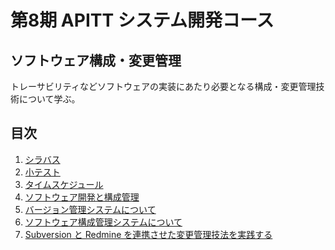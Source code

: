 第8期 APITT システム開発コース
================================================================================

ソフトウェア構成・変更管理 
--------------------------------------------------------------------------------

トレーサビリティなどソフトウェアの実装にあたり必要となる構成・変更管理技術について学ぶ。


目次
--------------------------------------------------------------------------------

1. [シラバス](syllabus.html)
2. [小テスト](test.html)
3. [タイムスケジュール](time_schedule.html)
4. [ソフトウェア開発と構成管理](software_development_and_software_configuration_management.html)
5. [バージョン管理システムについて](about_a_version_control_system.html)
6. [ソフトウェア構成管理システムについて](about_a_software_configuration_management_system.html)
7. [Subversion と Redmine を連携させた変更管理技法を実践する](redmine_and_subversion.html)
